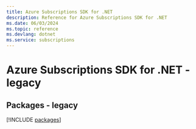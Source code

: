 ```yaml
---
title: Azure Subscriptions SDK for .NET
description: Reference for Azure Subscriptions SDK for .NET
ms.date: 06/03/2024
ms.topic: reference
ms.devlang: dotnet
ms.service: subscriptions
---
```

# Azure Subscriptions SDK for .NET - legacy
## Packages - legacy
[!INCLUDE [packages](subscriptions-index.md)]